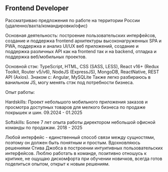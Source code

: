 ## Frontend Developer

Рассматриваю предложения по работе на территории России (удаленно/вахта/командировки/офис)

Основная деятельность: построение пользовательских интерфейсов, создание и поддержка frontend архитектуры высоконагруженных SPA и PWA, поддержка и анализ UI/UX веб приложений, создание и поддержка различных API как на frontend так и на backend, отладка и поддержка веб/мобильных проектов.

Основной стэк: TypeScript, HTML, CSS (SASS, LESS), React v16+ (Redux Toolkit, Router v5/v6), NodeJS (ExpressJS), MongoDB, ReactNative, REST API (Axios).
Знаком с: Angular, MySQLite 
Также легко разбираюсь в ванильном JS, могу менять стэк под потребности бизнеса.

Опыт работы: 

Hardskills: Проект небольшого мобильного приложения заказов и просмотра доступных товаров для мелкого бизнеса по продаже покрышек и шин. 09.2024 - 01.2025

Softskills: Более 7 лет опыта работы директором небольшой офисной команды по продажам. 2018 - 2025

Любой интерфейс - единственный способ связи между сущностями, поэтому он должен быть понятным и простым. Вдохновляюсь решениями Стива Джобса в построении интуитивных пользовательских интерфейсов. 
Люблю работать в команде, позитивно отношусь к критике, не ощущаю дискомфорта при обучении новичков, всегда готов поделиться опытом, открыт к новым решениям.
